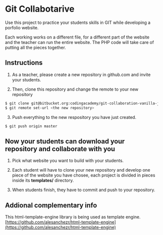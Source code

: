# Git Collabotarive

Use this project to practice your students skills in GIT while developing a porfolio website.

Each working works on a different file, for a different part of the website and the teacher can run the entire website. The PHP code will take care of putting all the pieces together.

## Instructions

1. As a teacher, please create a new repository in github.com and invite your students.

2. Then, clone this repository and change the remote to your new repository
```sh
$ git clone git@bitbucket.org:codingacademy/git-collaboration-vanilla-js.git
$ git remote set-url <the new repository>
```
3. Push everything to the new respository you have just created.
```sh
$ git push origin master
```

## Now your students can download your repository and collaborate with you

1. Pick what website you want to build with your students.

2. Each student will have to clone your new repository and develop one piece of the website you have chosee, each project is divided in pieces inside its **templates/** directory.

3. When students finish, they have to commit and push to your repository.


## Addional complementary info

This html-template-engine library is being used as template engine.
[https://github.com/alesanchezr/html-template-engine](https://github.com/alesanchezr/html-template-engine)
